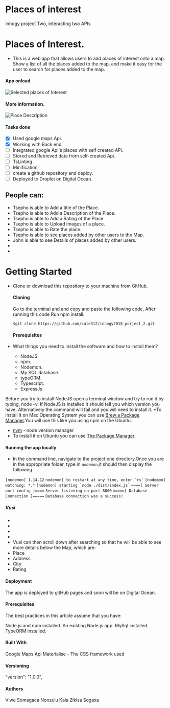 # Places of interest

Innogy project Two, interacting two APIs

# Places of Interest.
* This is a web app that allows users to add places of interest onto a map. Show a list of all the places added to the map, and make it easy for the user to search for places added to the map.

 #### App onload
  
   ![Selected places of Interest](images/schoolfinder.png)


 #### More information.

   ![Place Description](images/results.png)



#### Tasks done
 - [x] Used google maps Api.
 - [x] Working with Back end.
 - [ ] Integrated google Api's places with self created APi.
 - [ ] Stored and Retrieved data from self-created Api.
 - [ ] TsLinting
 - [ ] Minification
 - [ ] create a github repository and deploy.
 - [ ] Deployed to Droplet on Digital Ocean.

## People can:
  * Tsepho is able to Add a title of the Place.
  * Tsepho is able to Add a Description of the Place.
  * Tsepho is able to Add a Rating of the Place.
  * Tsepho is able to Upload images of a place.
  * Tsepho is able to Rate the place.
  * Tsepho is able to see places added by other users to the Map.
  * John is able to see Details of places added by other users.
  * 
  * 

# Getting Started

* Clone or download this repository to your machine from GitHub.

   #### Cloning
     Go to the terminal and and copy and paste the following code, After running this code Run npm install.

  ``` $git clone https://github.com/cale312/innogy2018_porject_2.git ```

  #### Prerequisites

* What things you need to install the software and how to install them?
   * NodeJS.
   * npm.
   * Nodemon.
   * My SQL database.
   * typeORM.
   * Typescript.
   * ExpressJs

Before you try to install NodeJS open a terminal window and try to run it by typing, node -v. If NodeJS is installed it should tell you which version you have. Alternatively the command will fail and you will need to install it.
*To install it on Mac Operating System you can use [Brew a Package Manager](https://brew.sh/).You will use this like you using npm on the Ubuntu.
*  [nvm](https://github.com/creationix/nvm)  - node version manager
* To install it on Ubuntu you can use [The Package Manager](https://nodejs.org/en/download/package-manager/).

#### Running the app locally
 * In the command line, navigate to the project one directory.Once you are in the appropriate folder, type in ``` nodemon ```,it should then display the following
 
``` [nodemon] 1.14.12 ```
``` nodemon] to restart at any time, enter `rs` ```
``` [nodemon] watching: *.* ```
``` [nodemon] starting `node ./dist/index.js` ```
``` ====[ Server port config ]==== ```
``` Server listening on port 8000 ```
``` =====[ Database Connection ]===== ```
``` Database connection was a success! ```




##### Vusi
  * 
  * 
  * 
  * 
  * Vusi can then scroll down after searching so that he will be able to see more details below the Map, which are:
   * Place
   * Address
   * City
   * Rating

#### Deployment
The app is deployed to gitHub pages and soon will be on Digital Ocean.

#### Prerequisites
The best practices in this article assume that you have:

Node.js and npm installed.
An existing Node.js app.
MySql installed.
TypeORM installed.

#### Built With
Google Maps Api
Materialise - The CSS framework used

#### Versioning
"version": "1.0.0",

#### Authors
Viwe Somagaca
Nonzulu Kala
Zikisa Sogaxa

